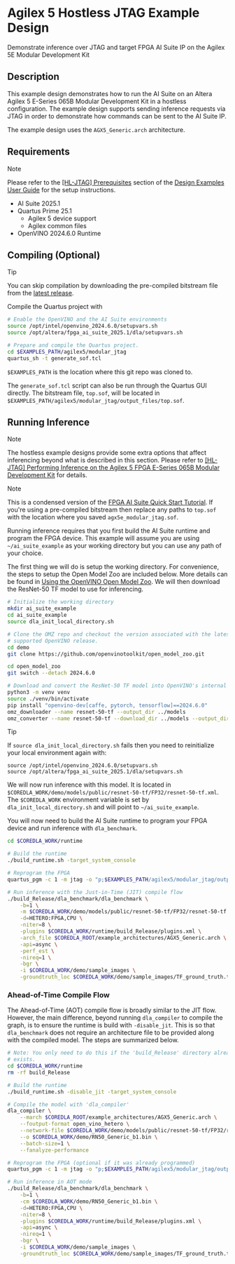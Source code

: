 # Agilex 5 Hostless JTAG Example Design

Demonstrate inference over JTAG and target FPGA AI Suite IP on the Agilex 5E Modular Development Kit

## Description

This example design demonstrates how to run the AI Suite on an Altera Agilex 5
E-Series 065B Modular Development Kit in a hostless configuration.  The example
design supports sending inference requests via JTAG in order to demonstrate how
commands can be sent to the AI Suite IP.

The example design uses the `AGX5_Generic.arch` architecture.


## Requirements

> [!NOTE]
> Please refer to the
> [[HL-JTAG] Prerequisites](https://www.intel.com/content/www/us/en/docs/programmable/848957/2025-1/prerequisites.html)
> section of the
> [Design Examples User Guide](https://www.intel.com/content/www/us/en/docs/programmable/848957/2025-1/design-examples-user-guide.html)
> for the setup instructions.

* AI Suite 2025.1
* Quartus Prime 25.1
    * Agilex 5 device support
    * Agilex common files
* OpenVINO 2024.6.0 Runtime

## Compiling (Optional)

> [!TIP]
> You can skip compilation by downloading the pre-compiled bitstream file from
> the [latest release](https://github.com/altera-fpga/agilex-ed-ai-suite/releases).

Compile the Quartus project with

```bash
# Enable the OpenVINO and the AI Suite environments
source /opt/intel/openvino_2024.6.0/setupvars.sh
source /opt/altera/fpga_ai_suite_2025.1/dla/setupvars.sh

# Prepare and compile the Quartus project.
cd $EXAMPLES_PATH/agilex5/modular_jtag
quartus_sh -t generate_sof.tcl
```

`$EXAMPLES_PATH` is the location where this git repo was cloned to.

The `generate_sof.tcl` script can also be run through the Quartus GUI directly.
The bitstream file, `top.sof`, will be located in
`$EXAMPLES_PATH/agilex5/modular_jtag/output_files/top.sof`.

## Running Inference

> [!NOTE]
> The hostless example designs provide some extra options that affect
> inferencing beyond what is described in this section.  Please refer to
> [[HL-JTAG] Performing Inference on the Agilex 5 FPGA E-Series 065B Modular Development Kit](https://www.intel.com/content/www/us/en/docs/programmable/848957/2025-1/performing-inference-on-the.html)
> for details.

> [!NOTE]
> This is a condensed version of the
> [FPGA AI Suite Quick Start Tutorial](https://www.intel.com/content/www/us/en/docs/programmable/768970/2025-1/quick-start-tutorial.html).
> If you're using a pre-compiled bitstream then replace any paths to
> `top.sof` with the location where you saved
> `agx5e_modular_jtag.sof`.

Running inference requires that you first build the AI Suite runtime and program
the FPGA device.  This example will assume you are using `~/ai_suite_example` as
your working directory but you can use any path of your choice.

The first thing we will do is setup the working directory.  For convenience, the
steps to setup the Open Model Zoo are included below.  More details can be found
in [Using the OpenVINO Open Model Zoo](../../docs/using-model-zoo.md).  We will
then download the ResNet-50 TF model to use for inferencing.

```bash
# Initialize the working directory
mkdir ai_suite_example
cd ai_suite_example
source dla_init_local_directory.sh

# Clone the OMZ repo and checkout the version associated with the latest
# supported OpenVINO release.
cd demo
git clone https://github.com/openvinotoolkit/open_model_zoo.git

cd open_model_zoo
git switch --detach 2024.6.0

# Download and convert the ResNet-50 TF model into OpenVINO's internal format
python3 -m venv venv
source ./venv/bin/activate
pip install "openvino-dev[caffe, pytorch, tensorflow]==2024.6.0"
omz_downloader --name resnet-50-tf --output_dir ../models
omz_converter --name resnet-50-tf --download_dir ../models --output_dir ../models
```

> [!TIP]
> If `source dla_init_local_directory.sh` fails then you need to reinitialize
> your local environment again with:
>
> ```shell
> source /opt/intel/openvino_2024.6.0/setupvars.sh
> source /opt/altera/fpga_ai_suite_2025.1/dla/setupvars.sh
> ```

We will now run inference with this model.  It is located in
`$COREDLA_WORK/demo/models/public/resnet-50-tf/FP32/resnet-50-tf.xml`.  The
`$COREDLA_WORK` environment variable is set by `dla_init_local_directory.sh` and
will point to `~/ai_suite_example`.

You will now need to build the AI Suite runtime to program your FPGA device and
run inference with `dla_benchmark`.

```bash
cd $COREDLA_WORK/runtime

# Build the runtime
./build_runtime.sh -target_system_console

# Reprogram the FPGA
quartus_pgm -c 1 -m jtag -o "p;$EXAMPLES_PATH/agilex5/modular_jtag/output_files/top.sof"

# Run inference with the Just-in-Time (JIT) compile flow
./build_Release/dla_benchmark/dla_benchmark \
    -b=1 \
    -m $COREDLA_WORK/demo/models/public/resnet-50-tf/FP32/resnet-50-tf.xml \
    -d=HETERO:FPGA,CPU \
    -niter=8 \
    -plugins $COREDLA_WORK/runtime/build_Release/plugins.xml \
    -arch_file $COREDLA_ROOT/example_architectures/AGX5_Generic.arch \
    -api=async \
    -perf_est \
    -nireq=1 \
    -bgr \
    -i $COREDLA_WORK/demo/sample_images \
    -groundtruth_loc $COREDLA_WORK/demo/sample_images/TF_ground_truth.txt
```

### Ahead-of-Time Compile Flow

The Ahead-of-Time (AOT) compile flow is broadly similar to the JIT flow.
However, the main difference, beyond running `dla_compiler` to compile the
graph, is to ensure the runtime is build with `-disable_jit`.  This is so that
`dla_benchmark` does not require an architecture file to be provided along with
the compiled model.  The steps are summarized below.

```bash
# Note: You only need to do this if the 'build_Release' directory already
# exists.
cd $COREDLA_WORK/runtime
rm -rf build_Release

# Build the runtime
./build_runtime.sh -disable_jit -target_system_console

# Compile the model with 'dla_compiler'
dla_compiler \
    --march $COREDLA_ROOT/example_architectures/AGX5_Generic.arch \
    --foutput-format open_vino_hetero \
    --network-file $COREDLA_WORK/demo/models/public/resnet-50-tf/FP32/resnet-50-tf.xml \
    --o $COREDLA_WORK/demo/RN50_Generic_b1.bin \
    --batch-size=1 \
    --fanalyze-performance

# Reprogram the FPGA (optional if it was already programmed)
quartus_pgm -c 1 -m jtag -o "p;$EXAMPLES_PATH/agilex5/modular_jtag/output_files/top.sof"

# Run inference in AOT mode
./build_Release/dla_benchmark/dla_benchmark \
    -b=1 \
    -cm $COREDLA_WORK/demo/RN50_Generic_b1.bin \
    -d=HETERO:FPGA,CPU \
    -niter=8 \
    -plugins $COREDLA_WORK/runtime/build_Release/plugins.xml \
    -api=async \
    -nireq=1 \
    -bgr \
    -i $COREDLA_WORK/demo/sample_images \
    -groundtruth_loc $COREDLA_WORK/demo/sample_images/TF_ground_truth.txt
```

